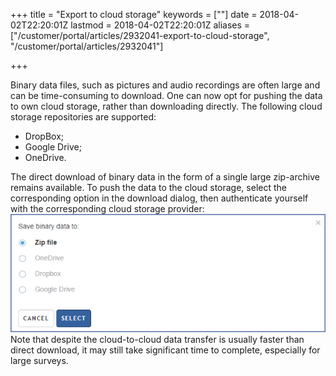 ﻿+++
title = "Export to cloud storage"
keywords = [""]
date = 2018-04-02T22:20:01Z
lastmod = 2018-04-02T22:20:01Z
aliases = ["/customer/portal/articles/2932041-export-to-cloud-storage", "/customer/portal/articles/2932041"]

+++

Binary data files, such as pictures and audio recordings are often large
and can be time-consuming to download. One can now opt for pushing the
data to own cloud storage, rather than downloading directly. The
following cloud storage repositories are supported:

-   DropBox;
-   Google Drive;
-   OneDrive.

The direct download of binary data in the form of a single large
zip-archive remains available. To push the data to the cloud storage,
select the corresponding option in the download dialog, then
authenticate yourself with the corresponding cloud storage provider:  
![Export to a cloud storage provider](images/866693.png)  
<span class="underline">Note</span> that despite the cloud-to-cloud data
transfer is usually faster than direct download, it may still take
significant time to complete, especially for large surveys.
